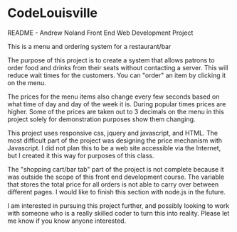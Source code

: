 # CodeLouisville

README - Andrew Noland Front End Web Development Project

This is a menu and ordering system for a restaurant/bar

The purpose of this project is to create a system that allows patrons to order food and drinks from their seats without contacting a server.  This will reduce wait times for the customers.  You can "order" an item by clicking it on the menu.

The prices for the menu items also change every few seconds based on what time of day and day of the week it is.  During popular times prices are higher.  Some of the prices are taken out to 3 decimals on the menu in this project solely for demonstration purposes show them changing.

This project uses responsive css, jquery and javascript, and HTML. The most difficult part of the project was designing the price mechanism with Javascript.  I did not plan this to be a web site accessible via the Internet, but I created it this way for purposes of this class.  

The "shopping cart/bar tab" part of the project is not complete because it was outside the scope of this front end development course.  The variable that stores the total price for all orders is not able to carry over between different pages.  I would like to finish this section with node.js in the future.

I am interested in pursuing this project further, and possibly looking to work with someone who is a really skilled coder to turn this into reality.  Please let me know if you know anyone interested.
